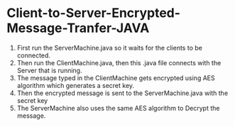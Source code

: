 # Client-to-Server-Encrypted-Message-Tranfer-JAVA

1. First run the ServerMachine.java so it waits for the clients to be connected.
2. Then run the ClientMachine.java, then this .java file connects with the Server that is running.
3. The message typed in the ClientMachine gets encrypted using AES algorithm which generates a secret key.
4. Then the encrypted message is sent to the ServerMachine.java with the secret key
5. The ServerMachine also uses the same AES algorithm to Decrypt the message.
